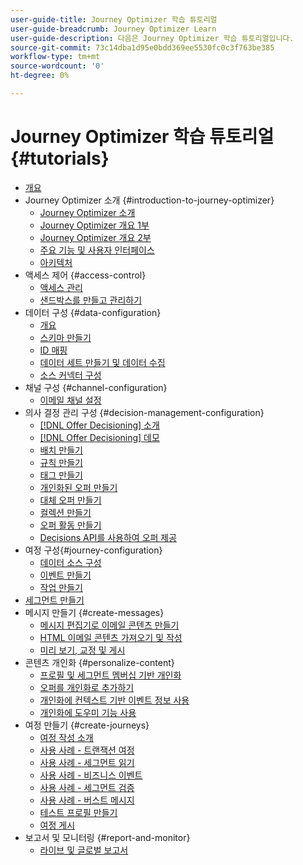 ```yaml
---
user-guide-title: Journey Optimizer 학습 튜토리얼
user-guide-breadcrumb: Journey Optimizer Learn
user-guide-description: 다음은 Journey Optimizer 학습 튜토리얼입니다.
source-git-commit: 73c14dba1d95e0bdd369ee5530fc0c3f763be385
workflow-type: tm+mt
source-wordcount: '0'
ht-degree: 0%

---
```



# Journey Optimizer 학습 튜토리얼 {#tutorials}

+ [개요](/help/overview.md)
+ Journey Optimizer 소개 {#introduction-to-journey-optimizer}
   + [Journey Optimizer 소개](/help/introduction/introduction.md)
   + [Journey Optimizer 개요 1부](/help/introduction/journey-optimizer-overview-part-1.md)
   + [Journey Optimizer 개요 2부](/help/introduction/journey-optimizer-overview-part-2.md)
   + [주요 기능 및 사용자 인터페이스](/help/introduction/key-capabilities-and-user-interface.md)
   + [아키텍처](/help/introduction/architecture.md)
+ 액세스 제어 {#access-control}
   + [액세스 관리](/help/set-up-access/access-management.md)
   + [샌드박스를 만들고 관리하기](/help/set-up-access/create-and-manage-sandboxes.md)
+ 데이터 구성 {#data-configuration}
   + [개요](/help/set-up-data/set-up-data-overview.md)
   + [스키마 만들기](/help/set-up-data/create-schema.md)
   + [ID 매핑](/help/set-up-data/map-identities.md)
   + [데이터 세트 만들기 및 데이터 수집](/help/set-up-data/create-datasets-and-ingest-data.md)
   + [소스 커넥터 구성](/help/set-up-data/configure-source-connectors.md)
+ 채널 구성 {#channel-configuration}
   + [이메일 채널 설정](/help/set-up-email-channel/set-up-email-channel.md)
+ 의사 결정 관리 구성 {#decision-management-configuration}
   + [ [!DNL Offer Decisioning] 소개](/help/set-up-decision-management/introduction-to-offer-decisioning.md)
   + [ [!DNL Offer Decisioning] 데모 ](/help/set-up-decision-management/demo-of-offer-decisioning.md)
   + [배치 만들기](/help/set-up-decision-management/create-placements.md)
   + [규칙 만들기](/help/set-up-decision-management/create-rules.md)
   + [태그 만들기](/help/set-up-decision-management/create-tags.md)
   + [개인화된 오퍼 만들기](/help/set-up-decision-management/create-personalized-offers.md)
   + [대체 오퍼 만들기](/help/set-up-decision-management/create-fallback-offers.md)
   + [컬렉션 만들기](/help/set-up-decision-management/create-collections.md)
   + [오퍼 활동 만들기](/help/set-up-decision-management/create-offer-activities.md)
   + [Decisions API를 사용하여 오퍼 제공](/help/set-up-decision-management/deliver-offers-with-the-decisions-api.md)
+ 여정 구성{#journey-configuration}
   + [데이터 소스 구성](/help/set-up-journeys/configure-data-sources.md)
   + [이벤트 만들기](/help/set-up-journeys/create-events.md)
   + [작업 만들기](/help/set-up-journeys/create-actions.md)
+ [세그먼트 만들기](/help/set-up-resources/create-segments.md)
+ 메시지 만들기 {#create-messages}
   + [메시지 편집기로 이메일 콘텐츠 만들기](/help/create-messages/create-email-content-with-the-message-editor.md)
   + [HTML 이메일 콘텐츠 가져오기 및 작성](/help/create-messages/import-and-author-html-email-content.md)
   + [미리 보기, 교정 및 게시](/help/create-messages/preview-proof-and-publish.md)
+ 콘텐츠 개인화 {#personalize-content}
   + [프로필 및 세그먼트 멤버십 기반 개인화](/help/personalize-content/profile-and-segment-membership-based-personalization.md)
   + [오퍼를 개인화로 추가하기](/help/personalize-content/add-offer-decisioning-to-messages.md)
   + [개인화에 컨텍스트 기반 이벤트 정보 사용](/help/personalize-content/use-contextual-event-information-for-personalization.md)
   + [개인화에 도우미 기능 사용](/help/personalize-content/use-helper-functions-for-personalization.md)
+ 여정 만들기 {#create-journeys}
   + [여정 작성 소개](/help/create-journeys/introduction-to-building-a-journey.md)
   + [사용 사례 - 트랜잭션 여정](/help/create-journeys/use-case-transactional-journey.md)
   + [사용 사례 - 세그먼트 읽기](/help/create-journeys/use-case-read-segment.md)
   + [사용 사례 - 비즈니스 이벤트](/help/create-journeys/use-case-business-event.md)
   + [사용 사례 - 세그먼트 검증](/help/create-journeys/use-case-read-segment-qualification.md)
   + [사용 사례 - 버스트 메시지](/help/create-journeys/use-case-burst-message.md)
   + [테스트 프로필 만들기](/help/create-journeys/test-a-journey.md)
   + [여정 게시](/help/create-journeys/publish-a-journey.md)
+ 보고서 및 모니터링 {#report-and-monitor}
   + [라이브 및 글로벌 보고서](/help/report-and-monitor/live-and-global-reports.md)
